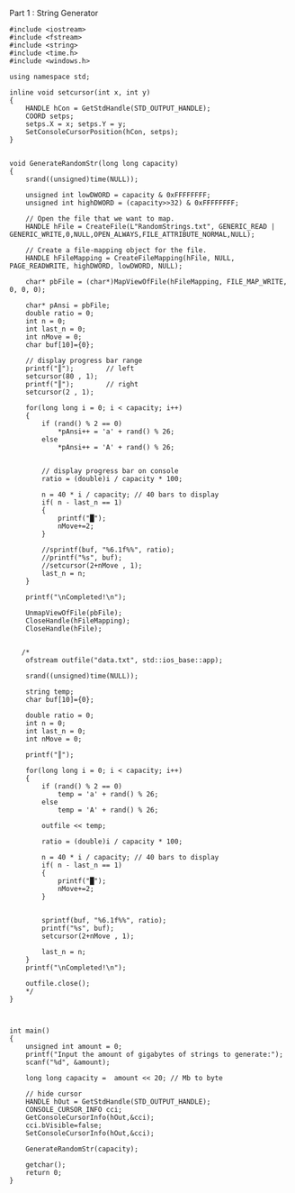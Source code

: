 Part 1 : String Generator 

    #include <iostream>
    #include <fstream> 
    #include <string>
    #include <time.h>
    #include <windows.h>  

    using namespace std;

    inline void setcursor(int x, int y)
    {
        HANDLE hCon = GetStdHandle(STD_OUTPUT_HANDLE);
        COORD setps;
        setps.X = x; setps.Y = y;
        SetConsoleCursorPosition(hCon, setps);
    }


    void GenerateRandomStr(long long capacity)
    {
        srand((unsigned)time(NULL));

        unsigned int lowDWORD = capacity & 0xFFFFFFFF;
        unsigned int highDWORD = (capacity>>32) & 0xFFFFFFFF;

        // Open the file that we want to map.
        HANDLE hFile = CreateFile(L"RandomStrings.txt", GENERIC_READ | GENERIC_WRITE,0,NULL,OPEN_ALWAYS,FILE_ATTRIBUTE_NORMAL,NULL);

        // Create a file-mapping object for the file.
        HANDLE hFileMapping = CreateFileMapping(hFile, NULL, PAGE_READWRITE, highDWORD, lowDWORD, NULL);

        char* pbFile = (char*)MapViewOfFile(hFileMapping, FILE_MAP_WRITE, 0, 0, 0);

        char* pAnsi = pbFile;
        double ratio = 0;
        int n = 0;
        int last_n = 0;
        int nMove = 0;
        char buf[10]={0};

        // display progress bar range
        printf("║");		// left
        setcursor(80 , 1);
        printf("║");		// right
        setcursor(2 , 1);   

        for(long long i = 0; i < capacity; i++)
        {
            if (rand() % 2 == 0)
                *pAnsi++ = 'a' + rand() % 26;
            else
                *pAnsi++ = 'A' + rand() % 26;


            // display progress bar on console
            ratio = (double)i / capacity * 100;

            n = 40 * i / capacity; // 40 bars to display
            if( n - last_n == 1)
            {
                printf("█"); 
                nMove+=2;	
            }

            //sprintf(buf, "%6.1f%%", ratio);
            //printf("%s", buf);
            //setcursor(2+nMove , 1);
            last_n = n;	
        }

        printf("\nCompleted!\n");

        UnmapViewOfFile(pbFile);
        CloseHandle(hFileMapping);
        CloseHandle(hFile);


       /*
        ofstream outfile("data.txt", std::ios_base::app);

        srand((unsigned)time(NULL));

        string temp;
        char buf[10]={0};

        double ratio = 0;
        int n = 0;
        int last_n = 0;
        int nMove = 0;

        printf("║");

        for(long long i = 0; i < capacity; i++)
        {
            if (rand() % 2 == 0)
                temp = 'a' + rand() % 26;
            else
                temp = 'A' + rand() % 26;

            outfile << temp;

            ratio = (double)i / capacity * 100;

            n = 40 * i / capacity; // 40 bars to display
            if( n - last_n == 1)
            {
                printf("█"); 
                nMove+=2;	
            }


            sprintf(buf, "%6.1f%%", ratio);
            printf("%s", buf);
            setcursor(2+nMove , 1);

            last_n = n;	
        }
        printf("\nCompleted!\n");

        outfile.close();
        */
    }



    int main()
    {
        unsigned int amount = 0;
        printf("Input the amount of gigabytes of strings to generate:");
        scanf("%d", &amount);  

        long long capacity =  amount << 20; // Mb to byte

        // hide cursor
        HANDLE hOut = GetStdHandle(STD_OUTPUT_HANDLE);
        CONSOLE_CURSOR_INFO cci;
        GetConsoleCursorInfo(hOut,&cci);
        cci.bVisible=false;
        SetConsoleCursorInfo(hOut,&cci);

        GenerateRandomStr(capacity);

        getchar();
        return 0;
    }
